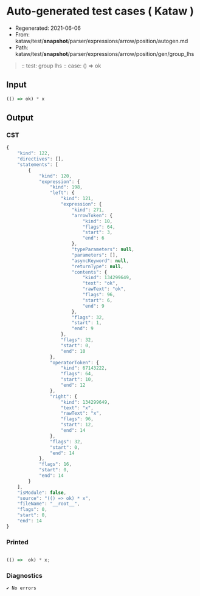 # Auto-generated test cases ( Kataw )
- Regenerated: 2021-06-06
- From: kataw/test/__snapshot__/parser/expressions/arrow/position/autogen.md
- Path: kataw/test/__snapshot__/parser/expressions/arrow/position/gen/group_lhs
> :: test: group lhs
> :: case: () => ok
## Input

`````js
(() => ok) * x
`````
## Output

### CST

```javascript
{
    "kind": 122,
    "directives": [],
    "statements": [
        {
            "kind": 120,
            "expression": {
                "kind": 198,
                "left": {
                    "kind": 121,
                    "expression": {
                        "kind": 271,
                        "arrowToken": {
                            "kind": 10,
                            "flags": 64,
                            "start": 3,
                            "end": 6
                        },
                        "typeParameters": null,
                        "parameters": [],
                        "asyncKeyword": null,
                        "returnType": null,
                        "contents": {
                            "kind": 134299649,
                            "text": "ok",
                            "rawText": "ok",
                            "flags": 96,
                            "start": 6,
                            "end": 9
                        },
                        "flags": 32,
                        "start": 1,
                        "end": 9
                    },
                    "flags": 32,
                    "start": 0,
                    "end": 10
                },
                "operatorToken": {
                    "kind": 67143222,
                    "flags": 64,
                    "start": 10,
                    "end": 12
                },
                "right": {
                    "kind": 134299649,
                    "text": "x",
                    "rawText": "x",
                    "flags": 96,
                    "start": 12,
                    "end": 14
                },
                "flags": 32,
                "start": 0,
                "end": 14
            },
            "flags": 16,
            "start": 0,
            "end": 14
        }
    ],
    "isModule": false,
    "source": "(() => ok) * x",
    "fileName": "__root__",
    "flags": 0,
    "start": 0,
    "end": 14
}
```

### Printed

```javascript

(() =>  ok) * x;
```

### Diagnostics

```javascript
✔ No errors
```

